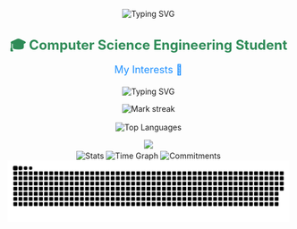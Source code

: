 <p align="center">
  <img src="https://readme-typing-svg.herokuapp.com?font=Fira+Code&size=40&pause=1000&color=0e75b6&center=true&vCenter=true&width=435&lines=I'm+Parth+Syandan" alt="Typing SVG" />
</p>


<!-- Heading for Computer Science Engineering Student -->
<h3 align="center" style="font-weight: bold; font-size: 24px; color: #2E8B57; margin: 30px 0 10px 0;">🎓 Computer Science Engineering Student</h3>

<!-- Heading for My Interests -->
<h3 align="center" style="font-weight: normal; font-size: 18px; color: #1E90FF; margin: 10px 0 20px 0;">My Interests 🔭</h3>

<!-- Typing SVG for Interests -->
<p align="center">
  <img src="https://readme-typing-svg.herokuapp.com?font=Fira+Code&size=25&pause=1000&color=0e75b6&center=true&vCenter=true&width=435&lines=Machine+Learning;Deep+Learning" alt="Typing SVG" />
</p>




  
</p>
<p align="center">
  <img alt="Mark streak" src="https://github-readme-streak-stats.herokuapp.com/?user=syanparth&hide_border=true&theme=transparent" /> 
</p>

<p align="center">
  <img align="center" src="https://github-readme-stats.vercel.app/api/top-langs?username=syanparth&hide_border=true&no-bg=true&no-frame=true&layout=compact&theme=transparent&hide=html,css,jupyter%20notebook,pug,jinja" alt="Top Languages"/>
</p>

<!--Trophy-->
<div align="center">
  <img src="https://github-profile-trophy.vercel.app/?username=syanparth&no-bg=true&no-frame=true&row=2&column=3"/>
</div>

<div align="center">
  <img align="center" src="http://github-profile-summary-cards.vercel.app/api/cards/stats?username=syanparth&theme=transparent" height="180em" alt="Stats"/>
 

  <img align="center" src="http://github-profile-summary-cards.vercel.app/api/cards/productive-time?username=syanparth&theme=transparent&utcOffset=5.30" height="180em" alt="Time Graph"/>
  <img align="center" src="http://github-profile-summary-cards.vercel.app/api/cards/profile-details?username=syanparth&theme=transparent" height="180em" alt="Commitments"/>
</div>

<img src="https://raw.githubusercontent.com/syanparth/syanparth/output/snake.svg" alt="Snake animation" />
















